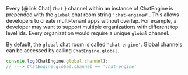 Every {@link Chat| ```Chat``` } channel within an instance of ChatEngine is prepended with the ```global``` chat room string ```'chat-engine#'```. This allows developers to create multi-tenant apps without overlap. For example, a developer may want to support multiple organizations with different top level ids. Every organization would require a unique ```global``` channel.

By default, the ```global``` chat room is called ```'chat-engine'```. Global channels can be accessed by calling ```ChatEngine.global```.

```js
console.log(ChatEngine.global.channel);
// ---> ChatEngine.global.channel == 'chat-engine'
```
